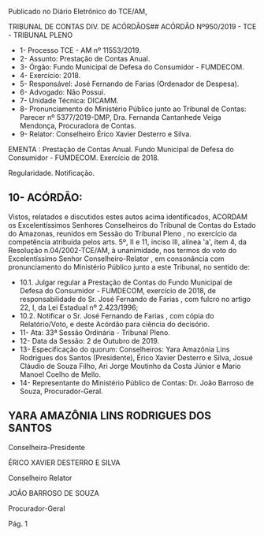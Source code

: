 Publicado  no  Diário  Eletrônico do TCE/AM,

TRIBUNAL DE CONTAS DIV. DE ACÓRDÃOS## ACÓRDÃO Nº950/2019 - TCE - TRIBUNAL PLENO

- 1- Processo TCE - AM nº 11553/2019.
- 2- Assunto: Prestação de Contas Anual.
- 3- Órgão: Fundo Municipal de Defesa do Consumidor - FUMDECOM.
- 4- Exercício: 2018.
- 5- Responsável: José Fernando de Farias (Ordenador de Despesa).
- 6- Advogado: Não Possui.
- 7- Unidade Técnica: DICAMM.
- 8- Pronunciamento  do  Ministério  Público  junto  ao  Tribunal  de  Contas: Parecer  nº 5377/2019-DMP,  Dra. Fernanda Cantanhede  Veiga Mendonça,  Procuradora de Contas.
- 9- Relator: Conselheiro Érico Xavier Desterro e Silva.

EMENTA : Prestação de Contas Anual. Fundo Municipal de Defesa do Consumidor - FUMDECOM. Exercício de 2018.

Regularidade. Notificação.

## 10-  ACÓRDÃO:

Vistos, relatados e discutidos estes autos acima identificados, ACORDAM os Excelentíssimos Senhores Conselheiros do Tribunal de Contas do Estado do Amazonas, reunidos em Sessão do Tribunal Pleno , no exercício da competência atribuída pelos arts. 5º, II e 11, inciso III, alínea 'a', item 4, da Resolução n.04/2002-TCE/AM, à unanimidade, nos termos do voto do Excelentíssimo Senhor Conselheiro-Relator , em consonância com pronunciamento do Ministério Público junto a este Tribunal, no sentido de:

- 10.1. Julgar regular a  Prestação de Contas do Fundo Municipal de Defesa do Consumidor - FUMDECOM, exercício de 2018, de responsabilidade do Sr. José  Fernando  de  Farias , com  fulcro  no  artigo  22,  I,  da  Lei Estadual nº 2.423/1996;
- 10.2. Notificar o Sr. José Fernando de Farias , com cópia do Relatório/Voto, e deste Acórdão para ciência do decisório.
- 11-  Ata: 33ª Sessão Ordinária - Tribunal Pleno.
- 12-  Data da Sessão: 2 de Outubro de 2019.
- 13-  Especificação  do  quorum: Conselheiros: Yara  Amazônia  Lins  Rodrigues  dos Santos (Presidente), Érico Xavier Desterro e Silva, Josué Cláudio de Souza Filho, Ari Jorge Moutinho da Costa Júnior e Mario Manoel Coelho de Mello.
- 14-  Representante  do  Ministério  Público  de  Contas: Dr. João  Barroso  de  Souza, Procurador-Geral.

## YARA AMAZÔNIA LINS RODRIGUES DOS SANTOS

Conselheira-Presidente

ÉRICO XAVIER DESTERRO E SILVA

Conselheiro Relator

JOÃO BARROSO DE SOUZA

Procurador-Geral

Pág. 1